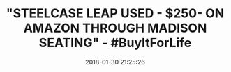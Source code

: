 ---
title: >-
  "STEELCASE LEAP USED - $250- ON AMAZON THROUGH MADISON SEATING" -
  #BuyItForLife
name: 'Steelcase Leap Fabric Chair, Black'
date: '2018-01-30 21:25:26'
buy_now: >-
  https://www.amazon.com/Steelcase-Leap-Fabric-Chair-Black/dp/B006H1QYBA?psc=1&SubscriptionId=AKIAIA5RBQIWQVTCUEUQ&tag=coldcutdeals-20&linkCode=xm2&camp=2025&creative=165953&creativeASIN=B006H1QYBA
description_markdown: |+
  Steelcase Leap Fabric Chair, Black

    - Steelcase's no.1 selling ergonomic chair. livelumbar technology flexes with movements for ergonomic comfort.

    - Liveback - mimics the natural spine shape throughout the workday. the leap chair's back changes its shape to conform to yours so you can work comfortably and stay comfortable longer.

    - Natural glide system. recline and the seat glides forward enabiling you to recline and still stay visually oriented and reach your work. this encourages more varied postures, which means less static load on the spine.

    - Cradle to Cradle Certification - Silver. Leap is up 98-percent recyclable by weight, depending on the options selected, and made of up to 30-percent recycled content.

    - Scs indoor advantage certified. helps identify low-emitting products

    - Steelcase's no1 selling ergonomic chair

    - LiveBack - changes shape to mimic and support the movement of the spine

    - Natural Glide System enables you to comfortably recline without straining your eyes, arms and neck

    - Cradle to Cradle(CM) certified  Leap is up to 94 percent recyclable by weight, depending on the options selected, and made of up to 30-percent recycled content

    - SCS Indoor Advantage certified Identifying Leap as a low-emitting

tweet_id_str: '958451108984258569'
price: ''
you_save: ''
asin: B006H1QYBA
image: 'https://images-na.ssl-images-amazon.com/images/I/41Z9O6qq2qL.jpg'

---